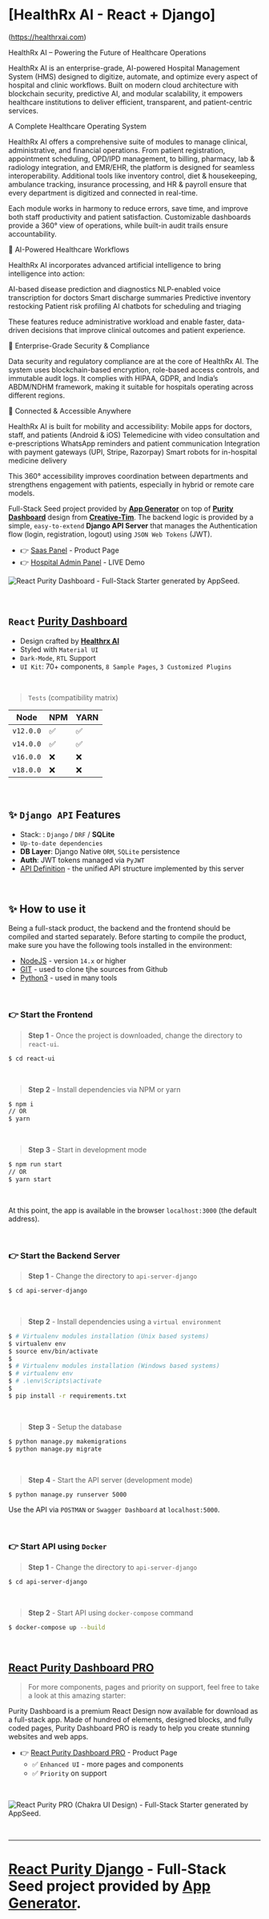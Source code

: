 # [HealthRx AI - React + Django] 

(https://healthrxai.com)

HealthRx AI – Powering the Future of Healthcare Operations

HealthRx AI is an enterprise-grade, AI-powered Hospital Management System (HMS) designed to digitize, automate, and optimize every aspect of hospital and clinic workflows. Built on modern cloud architecture with blockchain security, predictive AI, and modular scalability, it empowers healthcare institutions to deliver efficient, transparent, and patient-centric services.

A Complete Healthcare Operating System

HealthRx AI offers a comprehensive suite of modules to manage clinical, administrative, and financial operations. From patient registration, appointment scheduling, OPD/IPD management, to billing, pharmacy, lab & radiology integration, and EMR/EHR, the platform is designed for seamless interoperability. Additional tools like inventory control, diet & housekeeping, ambulance tracking, insurance processing, and HR & payroll ensure that every department is digitized and connected in real-time.

Each module works in harmony to reduce errors, save time, and improve both staff productivity and patient satisfaction. Customizable dashboards provide a 360° view of operations, while built-in audit trails ensure accountability.


🤖 AI-Powered Healthcare Workflows

HealthRx AI incorporates advanced artificial intelligence to bring intelligence into action:

AI-based disease prediction and diagnostics
NLP-enabled voice transcription for doctors
Smart discharge summaries
Predictive inventory restocking
Patient risk profiling
AI chatbots for scheduling and triaging


These features reduce administrative workload and enable faster, data-driven decisions that improve clinical outcomes and patient experience.


🔐 Enterprise-Grade Security & Compliance

Data security and regulatory compliance are at the core of HealthRx AI. The system uses blockchain-based encryption, role-based access controls, and immutable audit logs. It complies with HIPAA, GDPR, and India’s ABDM/NDHM framework, making it suitable for hospitals operating across different regions.


📲 Connected & Accessible Anywhere

HealthRx AI is built for mobility and accessibility:
Mobile apps for doctors, staff, and patients (Android & iOS)
Telemedicine with video consultation and e-prescriptions
WhatsApp reminders and patient communication
Integration with payment gateways (UPI, Stripe, Razorpay)
Smart robots for in-hospital medicine delivery


This 360° accessibility improves coordination between departments and strengthens engagement with patients, especially in hybrid or remote care models.


Full-Stack Seed project provided by **[App Generator](https://app-generator.dev/)** on top of **[Purity Dashboard](https://app-generator.dev/product/purity-dashboard/)** design from **[Creative-Tim](https://app-generator.dev/agency/creative-tim/)**. 
The backend logic is provided by a simple, `easy-to-extend` **Django API Server** that manages the Authentication flow (login, registration, logout) using `JSON Web Tokens` (JWT).

- 👉 [Saas Panel](https://healthrxai.com/saas/login) - Product Page
- 👉 [Hospital Admin Panel](https://cityhospital.healthrxai.com/) - LIVE Demo

![React Purity Dashboard - Full-Stack Starter generated by AppSeed.](https://user-images.githubusercontent.com/51070104/174487449-af0a12da-2014-43cc-a86b-cd3554bd3c67.png)

<br >

## `React` [Purity Dashboard](https://app-generator.dev/product/purity-dashboard/)

- Design crafted by **[Healthrx AI](https://healthrxai.com)**
- Styled with `Material UI`
- `Dark-Mode`, `RTL` Support
- `UI Kit`: 70+ components, `8 Sample Pages`, `3 Customized Plugins`   

<br />

> `Tests` (compatibility matrix)

| Node | NPM | YARN | 
| --- | --- | --- |  
| `v12.0.0` | ✅ | ✅ |
| `v14.0.0` | ✅ | ✅ |
| `v16.0.0` | ❌ | ❌ | 
| `v18.0.0` | ❌ | ❌ | 


<br />

## ✨ `Django API` Features

- Stack: : `Django` / `DRF` / **SQLite** 
- `Up-to-date dependencies`
- **DB Layer**: Django Native `ORM`, `SQLite` persistence
- **Auth**: JWT tokens managed via `PyJWT`
- [API Definition](https://docs.appseed.us/boilerplate-code/api-unified-definition) - the unified API structure implemented by this server


<br /> 

## ✨ How to use it

Being a full-stack product, the backend and the frontend should be compiled and started separately. 
Before starting to compile the product, make sure you have the following tools installed in the environment:

- [NodeJS](https://nodejs.org/en/) - version `14.x` or higher
- [GIT](https://git-scm.com/) - used to clone tjhe sources from Github
- [Python3](https://www.python.org/) - used in many tools

<br />

### 👉 Start the Frontend 

> **Step 1** - Once the project is downloaded, change the directory to `react-ui`. 

```bash
$ cd react-ui
```

<br >

> **Step 2** - Install dependencies via NPM or yarn

```bash
$ npm i
// OR
$ yarn
```

<br />

> **Step 3** - Start in development mode

```bash
$ npm run start 
// OR
$ yarn start
```

<br />

At this point, the app is available in the browser `localhost:3000` (the default address).


<br /> 

### 👉 Start the Backend Server 

> **Step 1** - Change the directory to `api-server-django`

```bash
$ cd api-server-django
```

<br >

> **Step 2** - Install dependencies using a `virtual environment`

```bash
$ # Virtualenv modules installation (Unix based systems)
$ virtualenv env
$ source env/bin/activate
$
$ # Virtualenv modules installation (Windows based systems)
$ # virtualenv env
$ # .\env\Scripts\activate
$
$ pip install -r requirements.txt
```

<br />

> **Step 3** - Setup the database 

```bash
$ python manage.py makemigrations
$ python manage.py migrate
```

<br />

> **Step 4** - Start the API server (development mode)

```bash
$ python manage.py runserver 5000
```

Use the API via `POSTMAN` or `Swagger Dashboard` at `localhost:5000`.

<br /> 

### 👉 Start API using `Docker` 

> **Step 1** - Change the directory to `api-server-django`

```bash
$ cd api-server-django
```

<br />

> **Step 2** - Start API using `docker-compose` command 

```bash
$ docker-compose up --build
```

<br />

## [React Purity Dashboard PRO](https://app-generator.dev/product/purity-pro/fullstack/react/)

> For more components, pages and priority on support, feel free to take a look at this amazing starter:

Purity Dashboard is a premium React Design now available for download as a full-stack app. Made of hundred of elements, designed blocks, and fully coded pages, Purity Dashboard PRO is ready to help you create stunning websites and web apps.

- 👉 [React Purity Dashboard PRO](https://app-generator.dev/product/purity-pro/fullstack/react/) - Product Page
  - ✅ `Enhanced UI` - more pages and components
  - ✅ `Priority` on support

<br >

![React Purity PRO (Chakra UI Design) - Full-Stack Starter generated by AppSeed.](https://user-images.githubusercontent.com/51070104/174492104-de6cddf0-33a9-43a2-a9cb-105963239de0.png)

<br />

---
# [React Purity Django](https://app-generator.dev/product/purity-dashboard/api-django/react/) - Full-Stack Seed project provided by **[App Generator](https://app-generator.dev/)**.
